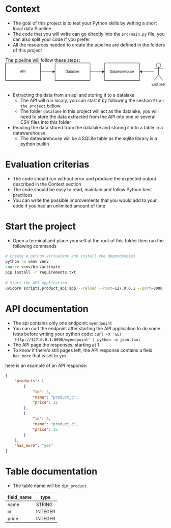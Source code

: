 
# Context
- The goal of this project is to test your Python skills by writing a short local data Pipeline
- The code that you will write can go directly into the `src/main.py` file, you can also split your code if you prefer
- All the resources needed to create the pipeline are defined in the folders of this project

The pipeline will follow these steps:
![image](./resources/python_test.drawio.png)
- Extracting the data from an api and storing it to a datalake
  - The API will run localy, you can start it by following the section `Start the project` bellow
  - The folder `datalake` in this project will act as the datalake, you will need to store the data extracted from the API into one or several CSV files into this folder
- Reading the data stored from the datalake and storing it into a table in a datawarehouse
  - The datawarehouse will be a SQLite table as the sqlite library is a python builtin

# Evaluation criterias
- The code should run without error and produce the expected output described in the Context section
- The code should be easy to read, maintain and follow Python best practices
- You can write the possible improvements that you would add to your code if you had an unlimited amount of time

# Start the project
- Open a terminal and place yourself at the root of this folder then run the following commands

```bash
# Create a python virtualenv and install the dependancies
python -m venv venv
source venv/bin/activate
pip install -r requirements.txt

# Start the API application
uvicorn scripts.product_api:app --reload --host=127.0.0.1 --port=8000
```

# API documentation

- The api contains only one endpoint: `myendpoint`
- You can curl the endpoint after starting the API application to do some tests before writing your python code: `curl -X 'GET' 'http://127.0.0.1:8000/myendpoint' | python -m json.tool`
- The API page the responses, starting at 1
- To know if there's still pages left, the API response contains a field `has_more` that is set to `yes`


here is an example of an API response:
```json
{
    "products": [
        {
            "id": 3,
            "name": "product_c",
            "price": 12
        },
        {
            "id": 4,
            "name": "product_d",
            "price": 15
        }
    ],
    "has_more": "yes"
}
```

# Table documentation

- The table name will be `dim_product`  

| field_name | type    |
| -----------|---------|
| name       | STRING  |
| id         | INTEGER |
| price      | INTEGER |